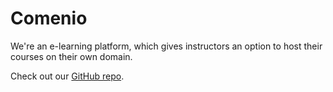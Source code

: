 # Comenio
We're an e-learning platform, which gives instructors an option to host their courses on their own domain.

Check out our [GitHub repo](https://github.com/Comenio).
